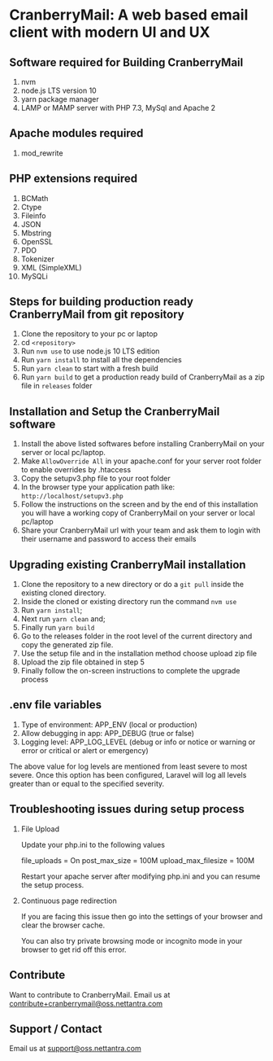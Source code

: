 # CranberryMail: A web based email client with modern UI and UX

Software required for Building CranberryMail
-------------------------------------------
1. nvm 
2. node.js LTS version 10
3. yarn package manager
4. LAMP or MAMP server with PHP 7.3, MySql and Apache 2

Apache modules required
-----------------------
1. mod_rewrite

PHP extensions required
-----------------------
1. BCMath
2. Ctype
3. Fileinfo
4. JSON
5. Mbstring
6. OpenSSL
7. PDO
8. Tokenizer
9. XML (SimpleXML)
10. MySQLi

Steps for building production ready CranberryMail from git repository
------------------------------------------------------------------------
1. Clone the repository to your pc or laptop
2. cd `<repository>`
3. Run `nvm use` to use node.js 10 LTS edition
4. Run `yarn install` to install all the dependencies 
5. Run `yarn clean` to start with a fresh build
6. Run `yarn build` to get a production ready build of CranberryMail as a zip file in `releases` folder

Installation and Setup the CranberryMail software
------------------------------------------------------------------------
1. Install the above listed softwares before installing CranberryMail on your server or local pc/laptop.
2. Make `AllowOverride All` in your apache.conf for your server root folder to enable overrides by .htaccess
3. Copy the setupv3.php file to your root folder
4. In the browser type your application path like: `http://localhost/setupv3.php`
5. Follow the instructions on the screen and by the end of this installation you will have a working copy of CranberryMail on your server or local pc/laptop
6. Share your CranberryMail url with your team and ask them to login with their username and password to access their emails

Upgrading existing CranberryMail installation
---------------------------------------------
1. Clone the repository to a new directory or do a `git pull` inside the existing cloned directory.
2. Inside the cloned or existing directory run the command `nvm use`
3. Run `yarn install`;
4. Next run `yarn clean` and;
5. Finally run `yarn build`
6. Go to the releases folder in the root level of the current directory and copy the generated zip file.
7. Use the setup file and in the installation method choose upload zip file
8. Upload the zip file obtained in step 5
9. Finally follow the on-screen instructions to complete the upgrade process


.env file variables
-------------------
1. Type of environment: APP_ENV (local or production)
2. Allow debugging in app: APP_DEBUG (true or false)
3. Logging level: APP_LOG_LEVEL (debug or info or notice or warning or error or critical or alert or emergency) 

The above value for log levels are mentioned from least severe to most severe. Once this option has been configured, Laravel will log all levels greater than or equal to the specified severity.


Troubleshooting issues during setup process
-------------------------------------------
1. File Upload

   Update your php.ini to the following values
   
    file_uploads = On
    post_max_size = 100M
    upload_max_filesize = 100M

   Restart your apache server after modifying php.ini and you can resume the setup process.

2. Continuous page redirection

   If you are facing this issue then go into the settings of your browser and clear the browser cache. 

   You can also try private browsing mode or incognito mode in your browser to get rid off this error.


Contribute
----------
Want to contribute to CranberryMail. Email us at contribute+cranberrymail@oss.nettantra.com


Support / Contact
-----------------
Email us at support@oss.nettantra.com


